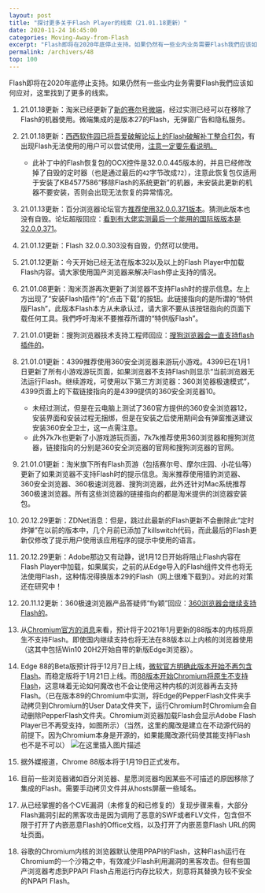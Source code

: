 ```yaml
---
layout: post
title: "探讨更多关于Flash Player的线索（21.01.18更新）"
date: 2020-11-24 16:45:00
categories: Moving-Away-from-Flash
excerpt: "Flash即将在2020年底停止支持。如果仍然有一些业内业务需要Flash我們应该如何应对，这里找到了更多的线索。"
permalink: /archivers/48
top: 100
---
```


Flash即将在2020年底停止支持。如果仍然有一些业内业务需要Flash我們应该如何应对，这里找到了更多的线索。
1. 21.01.18更新：淘米已经更新了[新的赛尔号微端](http://dl.61.com/seer/Seer.msi)，经过实测已经可以在移除了Flash的机器使用。微端集成的是版本27的Flash，无弹窗广告和隐私服务。
2. 21.01.18更新：[西西软件园已将吾爱破解论坛上的Flash破解补丁整合打包](https://www.cr173.com/soft/1311482.html)，有出现Flash无法使用的用户可以尝试使用，[注意一定要先看说明。](https://www.52pojie.cn/thread-1350285-1-1.html)
    * 此补丁中的Flash恢复包的OCX控件是32.0.0.445版本的，并且已经修改掉了自毁的定时器（也是通过最后的```42```字节改成```72```），注意此恢复包仅适用于安装了KB4577586“移除Flash的系统更新”的机器，未安装此更新的机器不要安装，否则会出现无法恢复的异常情况。
3. 21.01.13更新：百分浏览器论坛官方[推荐使用32.0.0.371版本](https://www.centbrowser.net/zh-cn/forum.php?mod=viewthread&tid=6719&extra=page%3D1)。猜测此版本也没有自毁。论坛超版回应：[看到有大佬实测最后一个能用的国际版版本是 32.0.0.371](https://www.centbrowser.net/zh-cn/forum.php?mod=redirect&goto=findpost&ptid=8423&pid=49387)。
4. 21.01.12更新：Flash 32.0.0.303没有自毁，仍然可以使用。
5. 21.01.12更新：今天开始已经无法在版本32以及以上的Flash Player中加载Flash内容。请大家使用国产浏览器来解决Flash停止支持的情况。
6. 21.01.08更新：淘米页游再次更新了浏览器不支持Flash时的提示信息。左上方出现了“安装Flash插件”的“点击下载”的按钮。此链接指向的是所谓的“特供版Flash”，此版本Flash本方从未承认过，请大家不要从该按钮指向的页面下载任何工具。我們呼吁淘米不要推荐所谓的“特供版Flash”。
7. 21.01.01更新：搜狗浏览器技术支持工程师回应：[搜狗浏览器会一直支持flash插件的](http://ie.sogou.com/bbs/forum.php?mod=redirect&goto=findpost&ptid=2747473&pid=8433589)。
8. 21.01.01更新：4399推荐使用360安全浏览器来游玩小游戏。4399已在1月1日更新了所有小游戏游玩页面，如果浏览器不支持Flash则显示“当前浏览器无法运行Flash。继续游戏，可使用以下第三方浏览器：360浏览器极速模式”，4399页面上的下载链接指向的是4399提供的360安全浏览器10。
	* 未经过测试，但是在云电脑上测试了360官方提供的360安全浏览器12，安装界面和安装过程无捆绑，但是在安装之后使用期间会有弹窗推送建议安装360安全卫士，这一点需注意。
	* 此外7k7k也更新了小游戏游玩页面，7k7k推荐使用360浏览器和搜狗浏览器，链接指向的分别是360安全浏览器的官网和搜狗浏览器的官网。

9. 21.01.01更新：淘米旗下所有Flash页游（包括赛尔号、摩尔庄园、小花仙等）更新了如果浏览器不支持Flash时的提示信息。淘米推荐使用猎豹浏览器、360安全浏览器、360极速浏览器、搜狗浏览器，此外还针对Mac系统推荐360极速浏览器。所有这些浏览器的链接指向的都是淘米提供的浏览器安装包。
10. 20.12.29更新：ZDNet消息：但是，跳过此最新的Flash更新不会删除此“定时炸弹”在以前的版本中，几个月前已添加了killswitch代码，而此最后的Flash更新仅修改了提示用户使用该应用程序的提示中使用的语言。
11. 20.12.29更新：Adobe那边又有动静，说1月12日开始将阻止Flash内容在Flash Player中加载，如果属实，之前的从Edge导入的Flash组件文件也将无法使用Flash，这种情况得换版本29的Flash（网上很难下载到）。对此的对策还在研究中！
12. 20.11.12更新：360极速浏览器产品答疑师“fly颖”回应：[360浏览器会继续支持Flash的](https://bbs.360.cn/forum.php?mod=viewthread&tid=15933600&page=1#pid118058892)。
13. 从[Chromium官方的消息](https://blog.csdn.net/qq_35977139/article/details/109255750)来看，预计将于2021年1月更新的88版本的内核将原生不支持Flash。即使国内继续支持也将无法在88版本以上内核的浏览器使用（这其中包括Win10 20H2开始自带的新版Edge浏览器）。
14. Edge 88的Beta版预计将于12月7日上线，[微软官方明确此版本开始不再包含Flash](https://dy.163.com/article/FP68QH4Q0511MVC3.html)。而稳定版将于1月21日上线。而[88版本开始Chromium将原生不支持Flash](https://blog.csdn.net/qq_35977139/article/details/109255750#t10)，这意味着无论如何魔改也不会让使用这种内核的浏览器再去支持Flash。（已在版本89的Chromium中实测，将Edge的PepperFlash文件夹手动拷贝到Chromium的User Data文件夹下，运行Chromium时Chromium会自动删除PepperFlash文件夹。Chromium浏览器加载Flash会显示Adobe Flash Player已不再受支持，如图所示）（当然，这里的魔改是建立在不动源代码的前提下。因为Chromium本身是开源的，如果能魔改源代码使其能支持Flash也不是不可以）
![在这里插入图片描述](https://img-blog.csdnimg.cn/20201124155808679.png?x-oss-process=image/watermark,type_ZmFuZ3poZW5naGVpdGk,shadow_10,text_aHR0cHM6Ly9ibG9nLmNzZG4ubmV0L3FxXzM1OTc3MTM5,size_16,color_FFFFFF,t_70#pic_center)
15. 据外媒报道，Chrome 88版本将于1月19日正式发布。
16. 目前一些浏览器诸如百分浏览器、星愿浏览器均因某些不可描述的原因移除了集成的Flash。需要手动拷贝文件并从hosts屏蔽一些域名。
17. 从已经掌握的各个CVE漏洞（未修复的和已修复的）复现步骤来看，大部分Flash漏洞引起的黑客攻击是因为调用了恶意的SWF或者FLV文件，包含但不限于打开了内嵌恶意Flash的Office文档，以及打开了内嵌恶意Flash URL的网址页面。
18. 谷歌的Chromium内核的浏览器默认使用PPAPI的Flash，这种Flash运行在Chromium的一个沙箱之中，有效减少Flash利用漏洞的黑客攻击。但有些国产浏览器考虑到PPAPI Flash占用运行内存比较大，刻意将其替换为较不安全的NPAPI Flash。

